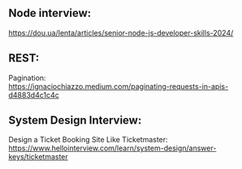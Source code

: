 ## Node interview:  
https://dou.ua/lenta/articles/senior-node-js-developer-skills-2024/  

## REST:  
Pagination:  
https://ignaciochiazzo.medium.com/paginating-requests-in-apis-d4883d4c1c4c  

## System Design Interview:  
Design a Ticket Booking Site Like Ticketmaster:  
https://www.hellointerview.com/learn/system-design/answer-keys/ticketmaster  
